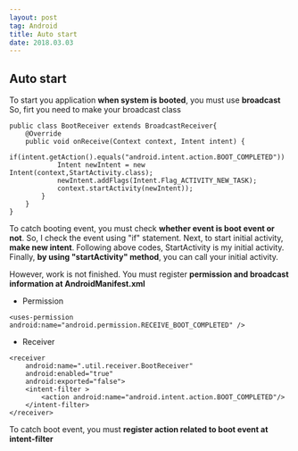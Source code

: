 ```yaml
---
layout: post 
tag: Android
title: Auto start
date: 2018.03.03
---
```


## Auto start  
To start you application **when system is booted**, you must use **broadcast**  
So, firt you need to make your broadcast class  
```
public class BootReceiver extends BroadcastReceiver{
	@Override
	public void onReceive(Context context, Intent intent) {
		if(intent.getAction().equals("android.intent.action.BOOT_COMPLETED"))
			Intent newIntent = new Intent(context,StartActivity.class);
			newIntent.addFlags(Intent.Flag_ACTIVITY_NEW_TASK);
			context.startActivity(newIntent));
		}
	}
}
```
To catch booting event, you must check **whether event is boot event or not**. So, I check the event using "if" statement. Next, to start initial activity, **make new intent**. Following above codes, StartActivity is my initial activity. Finally, **by using "startActivity" method**, you can call your initial activity.  

However, work is not finished. You must register **permission and broadcast information at AndroidManifest.xml**  
- Permission  
```
<uses-permission android:name="android.permission.RECEIVE_BOOT_COMPLETED" />
```
- Receiver  
```
<receiver
	android:name=".util.receiver.BootReceiver"
	android:enabled="true"
	android:exported="false">
	<intent-filter >
		<action android:name="android.intent.action.BOOT_COMPLETED"/>
	</intent-filter>
</receiver>
```
To catch boot event, you must **register action related to boot event at intent-filter**  